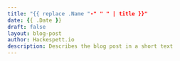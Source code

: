 ```yaml
---
title: "{{ replace .Name "-" " " | title }}"
date: {{ .Date }}
draft: false
layout: blog-post
author: Hackespett.io
description: Describes the blog post in a short text
---
```





